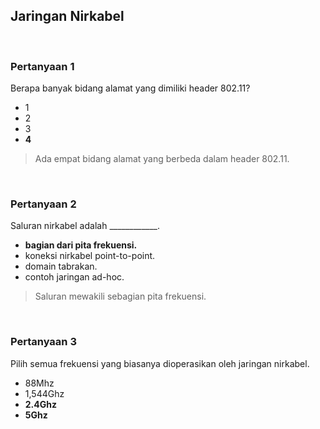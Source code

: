 ## Jaringan Nirkabel

<br>

### Pertanyaan 1

Berapa banyak bidang alamat yang dimiliki header 802.11?

* 1
* 2
* 3
* **4**

> Ada empat bidang alamat yang berbeda dalam header 802.11.
<br>

### Pertanyaan 2

Saluran nirkabel adalah ____________.

* **bagian dari pita frekuensi.**
* koneksi nirkabel point-to-point.
* domain tabrakan.
* contoh jaringan ad-hoc.

> Saluran mewakili sebagian pita frekuensi.
<br>

### Pertanyaan 3

Pilih semua frekuensi yang biasanya dioperasikan oleh jaringan nirkabel.

* 88Mhz
* 1,544Ghz
* **2.4Ghz**
* **5Ghz**
